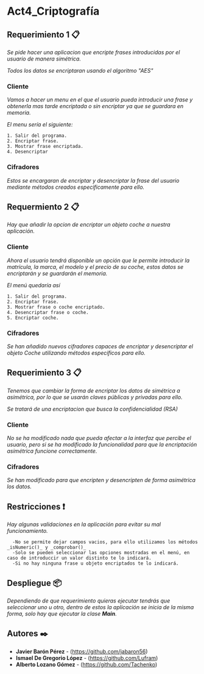 # Act4_Criptografía

## Requerimiento 1 📋

_Se pide hacer una aplicacion que encripte frases introducidas por el usuario de manera simétrica._

_Todos los datos se encriptaran usando el algoritmo "AES"_

### Cliente

_Vamos a hacer un menu en el que el usuario pueda introducir una frase y obtenerla mas tarde encriptada o sin encriptar ya que se guardara en memoria._

_El menu sería el siguiente:_
```
1. Salir del programa.
2. Encriptar frase.
3. Mostrar frase encriptada.
4. Desencriptar
```
### Cifradores

_Estos se encargaran de encriptar y desencriptar la frase del usuario mediante métodos creados especificamente para ello._

## Requermiento 2 📋

_Hay que añadir la opcion de encriptar un objeto coche a nuestra aplicación._

### Cliente

_Ahora el usuario tendrá disponible un opción que le permite introducir la matrícula, la marca, el modelo y el precio de su coche, estos datos se encriptarán y
se guardarán el memoria._

_El menú quedaría así_
```
1. Salir del programa.
2. Encriptar frase.
3. Mostrar frase o coche encriptado.
4. Desencriptar frase o coche.
5. Encriptar coche.
```
### Cifradores

_Se han añadido nuevos cifradores capaces de encriptar y desencriptar el objeto Coche utilizando métodos específicos para ello._

## Requerimiento 3 📋

_Tenemos que cambiar la forma de encriptar los datos de simétrica a asimétrica, por lo que se usarán claves públicas y privadas para ello._

_Se tratará de una encriptacion que busca la confidencialidad (RSA)_

### Cliente

_No se ha modificado nada que pueda afectar a la interfaz que percibe el usuario, pero si se ha modificado la funcionalidad para que la encriptación asimétrica funcione correctamente._

### Cifradores

_Se han modificado para que encripten y desencripten de forma asimétrica los datos._

## Restricciones ❗
_Hay algunas validaciones en la aplicación para evitar su mal funcionamiento._

      -No se permite dejar campos vacios, para ello utilizamos los métodos _isNumeric()_ y _comprobar()_
      -Solo se pueden seleccionar las opciones mostradas en el menú, en caso de introduccir un valor distinto te lo indicará.
      -Si no hay ninguna frase u objeto encriptados te lo indicará.
      
## Despliegue 📦
_Dependiendo de que requerimiento quieras ejecutar tendrás que seleccionar uno u otro, dentro de estos la aplicación se inicia de la misma forma, solo hay que ejecutar la clase **Main**._

## Autores ✒️
* **Javier Barón Pérez** - (https://github.com/jabaron56)
* **Ismael De Gregorio López** - (https://github.com/Lufram)
* **Alberto Lozano Gómez** - (https://github.com/Tachenko)
